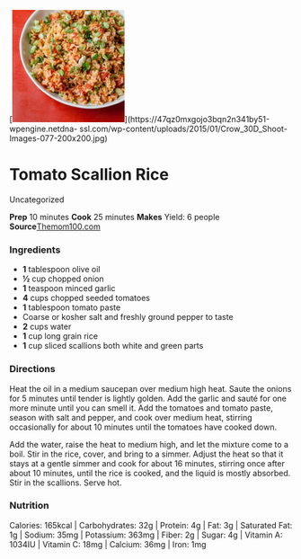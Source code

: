 ﻿

[![](./images/0c83f206-99a9-4927-b94b-02ad284c7935.jpg)](https://47qz0mxgojo3bqn2n341by51-wpengine.netdna-
ssl.com/wp-content/uploads/2015/01/Crow_30D_Shoot-Images-077-200x200.jpg)

#  Tomato Scallion Rice

Uncategorized

 **Prep** 10 minutes **Cook** 25 minutes **Makes** Yield: 6 people
**Source**[Themom100.com](https://themom100.com/recipe/tomato-scallion-rice/)

###  Ingredients

  * **1** tablespoon olive oil
  *  **½** cup chopped onion
  *  **1** teaspoon minced garlic
  *  **4** cups chopped seeded tomatoes
  *  **1** tablespoon tomato paste
  * Coarse or kosher salt and freshly ground pepper to taste
  *  **2** cups water
  *  **1** cup long grain rice
  *  **1** cup sliced scallions both white and green parts

###  Directions

Heat the oil in a medium saucepan over medium high heat. Saute the onions for
5 minutes until tender is lightly golden. Add the garlic and sauté for one
more minute until you can smell it. Add the tomatoes and tomato paste, season
with salt and pepper, and cook over medium heat, stirring occasionally for
about 10 minutes until the tomatoes have cooked down.

Add the water, raise the heat to medium high, and let the mixture come to a
boil. Stir in the rice, cover, and bring to a simmer. Adjust the heat so that
it stays at a gentle simmer and cook for about 16 minutes, stirring once after
about 10 minutes, until the rice is cooked, and the liquid is mostly absorbed.
Stir in the scallions. Serve hot.

###  Nutrition

Calories: 165kcal | Carbohydrates: 32g | Protein: 4g | Fat: 3g | Saturated
Fat: 1g | Sodium: 35mg | Potassium: 363mg | Fiber: 2g | Sugar: 4g | Vitamin A:
1034IU | Vitamin C: 18mg | Calcium: 36mg | Iron: 1mg

